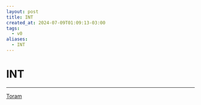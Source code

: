 ```yaml
---
layout: post
title: INT
created_at: 2024-07-09T01:09:13-03:00
tags:
  - v0
aliases:
  - INT
---
```

# INT
---

[Toram](_draft/2024/07/2024-07-06-Toram.md)